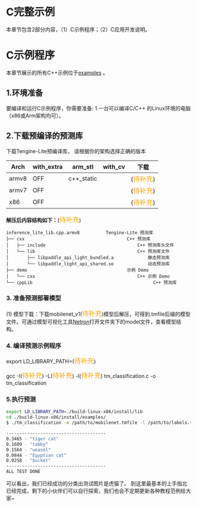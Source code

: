 # C完整示例

本章节包含2部分内容，（1）C示例程序；（2）C应用开发说明。

# C示例程序
本章节展示的所有C++示例位于[examples](https://github.C++om/OAID/Tengine/tree/tengine-lite/examples) 。

## 1.环境准备
要编译和运行C示例程序，你需要准备:
1.一台可以编译C/C++ 的Linux环境的电脑（x86或Arm架构均可）。


## 2.下载预编译的预测库
下载Tengine-Lite预编译库，
请根据你的架构选择正确的版本

| Arch  | with_extra | arm_stl    | with_cv | 下载                                      |
| ----- | ---------- | ---------- | ------- | ----------------------------------------- |
| armv8 | OFF        | c++_static |         | (<font size=4 color=orange>待补充</font>) |
| armv7 | OFF        |            |         | (<font size=4 color=orange>待补充</font>) |
| x86   | OFF        |            |         | (<font size=4 color=orange>待补充</font>) |

**解压后内容结构如下：**(<font size=4 color=orange>待补充</font>)

```shell
inference_lite_lib.cpp.armv8          Tengine-Lite 预测库
├── cxx                                       C++ 预测库
│   ├── include                                   C++ 预测库头文件
│   └── lib                                       C++ 预测库文件
│       ├── libpaddle_api_light_bundled.a             静态预测库
│       └── libpaddle_light_api_shared.so             动态预测库
├── demo                                      示例 Demo
│   └── cxx                                       C++ 示例 Demo
└── cppLib                                      		C++ 预测库
```

### 3. 准备预测部署模型

(1) 模型下载：下载mobilenet_v1(<font size=4 color=orange>待补充</font>)模型后解压，可得到.tmfile后缀的模型文件。可通过模型可视化工具[Netron](https://lutzroeder.github.io/netron/)打开文件夹下的model文件，查看模型结构。

### 4. 编译预测示例程序

export LD_LIBRARY_PATH=(<font size=4 color=orange>待补充</font>)

gcc -I(<font size=4 color=orange>待补充</font>) -L(<font size=4 color=orange>待补充</font>) -l(<font size=4 color=orange>待补充</font>) tm_classification.c -o  tm_classification
### 5.执行预测

```bash
export LD_LIBRARY_PATH=./build-linux-x86/install/lib
cd ./build-linux-x86/install/examples/
$ ./tm_classification -m /path/to/mobilenet.tmfile -l /path/to/labels.txt -i /path/to/img.jpg -g 224,224 -s 0.017 -w 104.007,116.669,122.679

--------------------------------------
0.3465 - "tiger cat"
0.1609 - "tabby"
0.1564 - "weasel"
0.0844 - "Egyptian cat"
0.0258 - "bucket"
--------------------------------------
ALL TEST DONE
```

可以看出，我们已经成功的分类出测试图片是虎猫了。
到这里最基本的上手指北已经完成，剩下的小伙伴们可以自行探索，我们也会不定期更新各种教程范例给大家~